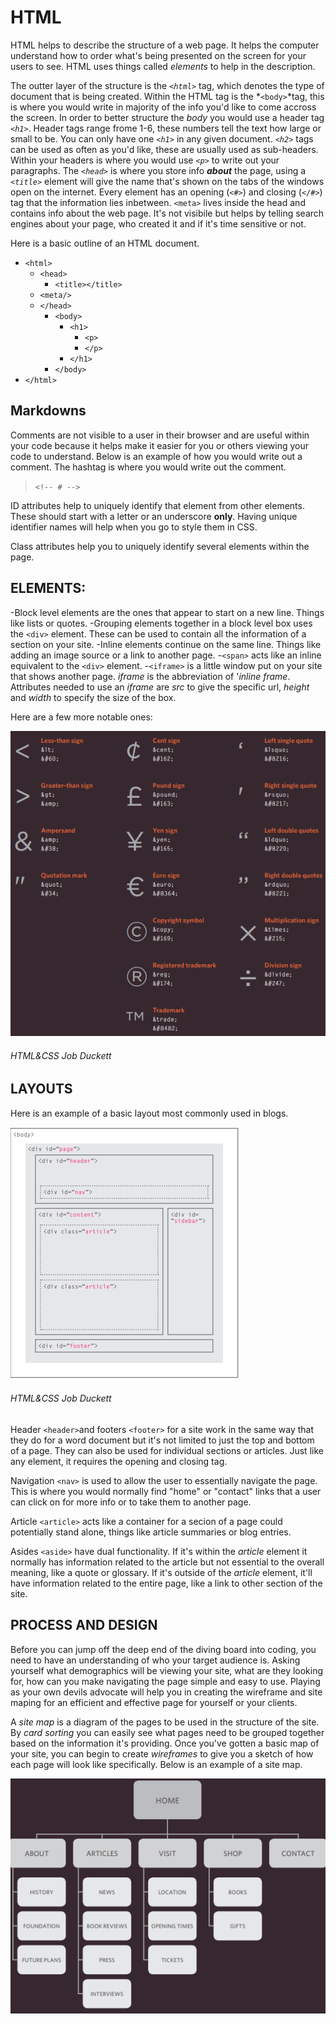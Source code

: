 # HTML

HTML helps to describe the structure of a web page. It helps the computer understand how to order what's being presented on the screen for your users to see. HTML uses things called *elements* to help in the description. 

The outter layer of the structure is the *`<html>`* tag, which denotes the type of document that is being created. Within the HTML tag is the *`<body>`*tag, this is where you would write in majority of the info you'd like to come accross the screen. In order to better structure the *body* you would use a header tag *`<h1>`*. Header tags range frome 1-6, these numbers tell the text how large or small to be. You can only have one *`<h1>`* in any given document. *`<h2>`* tags can be used as often as you'd like, these are usually used as sub-headers. Within your headers is where you would use *`<p>`* to write out your paragraphs. The *`<head>`* is where you store info ***about*** the page, using a *`<title>`* element will give the name that's shown on the tabs of the windows open on the internet. Every element has an opening (`<#>`) and closing (`</#>`) tag that the information lies inbetween. `<meta>` lives inside the head and contains info about the web page. It's not visibile but helps by telling search engines about your page, who created it and if it's time sensitive or not.

Here is a basic outline of an HTML document.

- `<html>`
    - `<head>`
       - `<title></title>`
    - `<meta/>`
    - `</head>`
        - `<body>`
            - `<h1>`
                - `<p>`
                - `</p>`
            - `</h1>`
        - `</body>`
- `</html>`

## Markdowns

Comments are not visible to a user in their browser and are useful within your code because it helps make it easier for you or others viewing your code to understand. Below is an example of how you would write out a comment. The hashtag is where you would write out the comment. 

>`<!-- # -->`

ID attributes help to uniquely identify that element from other elements. These should start with a letter or an underscore **only**. Having unique identifier names will help when you go to style them in CSS. 

Class attributes help you to uniquely identify several elements within the page.

## ELEMENTS: 
-Block level elements are the ones that appear to start on a new line. Things like lists or quotes. 
    -Grouping elements together in a block level box uses the `<div>` element. These can be used to contain all the information of a section on your site. 
-Inline elements continue on the same line. Things like adding an image source or a link to another page. 
    -`<span>` acts like an inline equivalent to the `<div>` element.
    -`<iframe>` is a little window put on your site that shows another page. *iframe* is the abbreviation of '*inline frame*. Attributes needed to use an *iframe* are *src* to give the specific url, *height* and *width* to specify the size of the box. 

Here are a few more notable ones: 

![markdown](markdown.PNG)
###### HTML&CSS Job Duckett ######

## LAYOUTS

Here is an example of a basic layout most commonly used in blogs. 

![layout](layouts.PNG)
###### HTML&CSS Job Duckett ######

Header `<header>`and footers `<footer>` for a site work in the same way that they do for a word document but it's not limited to just the top and bottom of a page. They can also be used for individual sections or articles. Just like any element, it requires the opening and closing tag.

Navigation `<nav>` is used to allow the user to essentially navigate the page. This is where you would normally find "home" or "contact" links that a user can click on for more info or to take them to another page. 

Article `<article>` acts like a container for a secion of a page could potentially stand alone, things like article summaries or blog entries. 

Asides `<aside>` have dual functionality. If it's within the *article* element it normally has information related to the article but not essential to the overall meaning, like a quote or glossary. If it's outside of the *article* element, it'll have information related to the entire page, like a link to other section of the site. 

## PROCESS AND DESIGN

Before you can jump off the deep end of the diving board into coding, you need to have an understanding of who your target audience is. Asking yourself what demographics will be viewing your site, what are they looking for, how can you make navigating the page simple and easy to use. Playing as your own devils advocate will help you in creating the wireframe and site maping for an efficient and effective page for yourself or your clients. 

A *site map* is a diagram of the pages to be used in the structure of the site. By *card sorting* you can easily see what pages need to be grouped together based on the information it's providing. Once you've gotten a basic map of your site, you can begin to create *wireframes* to give you a sketch of how each page will look like specifically. Below is an example of a site map. 

![site map](Sitemaps.PNG)

